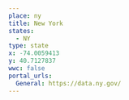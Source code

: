 ```yaml
---
place: ny
title: New York
states:
  - NY
type: state
x: -74.0059413
y: 40.7127837
wwc: false
portal_urls:
  General: https://data.ny.gov/
---
```


